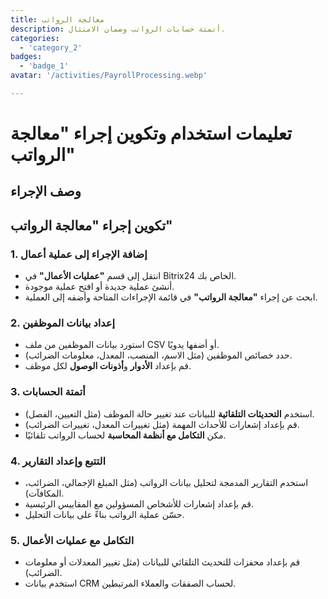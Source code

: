 ```yaml
---
title: معالجة الرواتب
description: أتمتة حسابات الرواتب وضمان الامتثال.
categories: 
  - 'category_2'
badges: 
  - 'badge_1'
avatar: '/activities/PayrollProcessing.webp'

---
```

# تعليمات استخدام وتكوين إجراء "معالجة الرواتب"

## وصف الإجراء

## **تكوين إجراء "معالجة الرواتب"**

### 1. إضافة الإجراء إلى عملية أعمال
- انتقل إلى قسم **"عمليات الأعمال"** في Bitrix24 الخاص بك.
- أنشئ عملية جديدة أو افتح عملية موجودة.
- ابحث عن إجراء **"معالجة الرواتب"** في قائمة الإجراءات المتاحة وأضفه إلى العملية.

### 2. إعداد بيانات الموظفين
- استورد بيانات الموظفين من ملف CSV أو أضفها يدويًا.
- حدد خصائص الموظفين (مثل الاسم، المنصب، المعدل، معلومات الضرائب).
- قم بإعداد **الأدوار** و**أذونات الوصول** لكل موظف.

### 3. أتمتة الحسابات
- استخدم **التحديثات التلقائية** للبيانات عند تغيير حالة الموظف (مثل التعيين، الفصل).
- قم بإعداد إشعارات للأحداث المهمة (مثل تغييرات المعدل، تغييرات الضرائب).
- مكن **التكامل مع أنظمة المحاسبة** لحساب الرواتب تلقائيًا.

### 4. التتبع وإعداد التقارير
- استخدم التقارير المدمجة لتحليل بيانات الرواتب (مثل المبلغ الإجمالي، الضرائب، المكافآت).
- قم بإعداد إشعارات للأشخاص المسؤولين مع المقاييس الرئيسية.
- حسّن عملية الرواتب بناءً على بيانات التحليل.

### 5. التكامل مع عمليات الأعمال
- قم بإعداد محفزات للتحديث التلقائي للبيانات (مثل تغيير المعدلات أو معلومات الضرائب).
- استخدم بيانات CRM لحساب الصفقات والعملاء المرتبطين.
